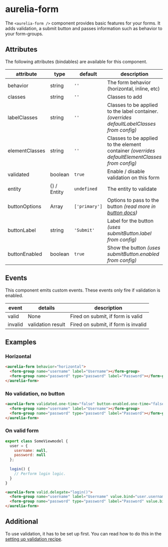 # aurelia-form
The `<aurelia-form />` component provides basic features for your forms.
It adds validation, a submit button and passes information such as behavior to your form-groups.

## Attributes

The following attributes (bindables) are available for this component.

| attribute | type | default | description |
|---|---|---|---|
| behavior | string | `''` | The form behavior (horizontal, inline, etc) |
| classes | string | `''` | Classes to add |
| labelClasses | string | `''` | Classes to be applied to the label container. _(overrides defaultLabelClasses from config)_ |
| elementClasses | string | `''` | Classes to be applied to the element container _(overrides defaultElementClasses from config)_ |
| validated | boolean | `true` | Enable / disable validation on this form |
| entity | {} / Entity | `undefined` | The entity to validate |
| buttonOptions | Array | `['primary']` | Options to pass to the button _(read more in [button docs](./form-button.md))_ |
| buttonLabel | string | `'Submit'` | Label for the button _(uses submitButton.label from config)_ |
| buttonEnabled | boolean | `true` | Show the button _(uses submitButton.enabled from config)_ |

## Events
This component emits custom events. These events only fire if validation is enabled.

| event | details | description |
|---|---|---|
| valid | None | Fired on submit, if form is valid |
| invalid | validation result | Fired on submit, if form is invalid |

## Examples

### Horizontal

```html
<aurelia-form behavior="horizontal">
  <form-group name="username" label="Username"></form-group>
  <form-group name="password" type="password" label="Password"></form-group>
</aurelia-form>
```

### No validation, no button

```html
<aurelia-form validated.one-time="false" button-enabled.one-time="false">
  <form-group name="username" label="Username"></form-group>
  <form-group name="password" type="password" label="Password"></form-group>
</aurelia-form>
```

### On valid form

```js
export class SomeViewmodel {
  user = {
    username: null,
    password: null
  };
  
  login() {
    // Perform login logic.
  }
}
```

```html
<aurelia-form valid.delegate="login()">
  <form-group name="username" label="Username" value.bind="user.username"></form-group>
  <form-group name="password" type="password" label="Password" value.bind="password"></form-group>
</aurelia-form>
```

## Additional
To use validation, it has to be set up first.
You can read how to do this in the [setting up validation recipe](../cookbook/setting-up-validation.md).
